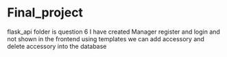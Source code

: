 # Final_project


flask_api folder is question 6 
I have created Manager register and login and not shown in the frontend using templates 
we can add accessory and delete accessory into the database 
 
